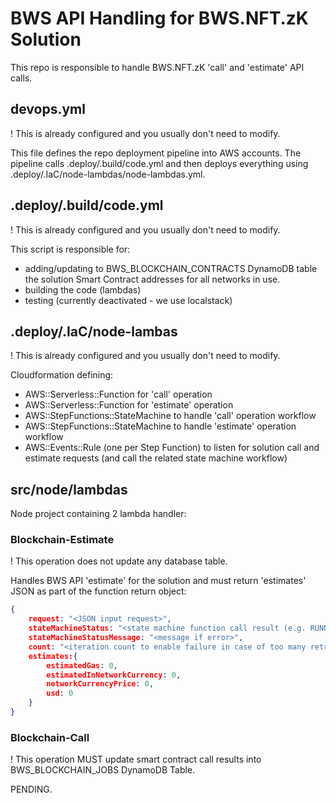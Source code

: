 # BWS API Handling for BWS.NFT.zK Solution

This repo is responsible to handle BWS.NFT.zK 'call' and 'estimate' API calls.

## devops.yml

! This is already configured and you usually don't need to modify. 

This file defines the repo deployment pipeline into AWS accounts. The pipeline calls .deploy/.build/code.yml and then deploys everything using .deploy/.IaC/node-lambdas/node-lambdas.yml.


## .deploy/.build/code.yml

! This is already configured and you usually don't need to modify. 

This script is responsible for:

- adding/updating to BWS_BLOCKCHAIN_CONTRACTS DynamoDB table the solution Smart Contract addresses for all networks in use.
- building the code (lambdas)
- testing (currently deactivated - we use localstack)

## .deploy/.IaC/node-lambas

! This is already configured and you usually don't need to modify. 

Cloudformation defining:

- AWS::Serverless::Function for 'call' operation
- AWS::Serverless::Function for 'estimate' operation
- AWS::StepFunctions::StateMachine to handle 'call' operation workflow
- AWS::StepFunctions::StateMachine to handle 'estimate' operation workflow
- AWS::Events::Rule (one per Step Function) to listen for solution call and estimate requests (and call the related state machine workflow)

## src/node/lambdas

Node project containing 2 lambda handler:

### Blockchain-Estimate

! This operation does not update any database table.

Handles BWS API 'estimate' for the solution and must return 'estimates' JSON as part of the function return object:

```json
{
    request: "<JSON input request>",
    stateMachineStatus: "<state machine function call result (e.g. RUNNING, FAILED, COMPLETED)>",
    stateMachineStatusMessage: "<message if error>",
    count: "<iteration count to enable failure in case of too many retries>"
    estimates:{
        estimatedGas: 0,
        estimatedInNetworkCurrency: 0,
        networkCurrencyPrice: 0,
        usd: 0
    }
}
```

### Blockchain-Call

! This operation MUST update smart contract call results into BWS_BLOCKCHAIN_JOBS DynamoDB Table.

PENDING.

